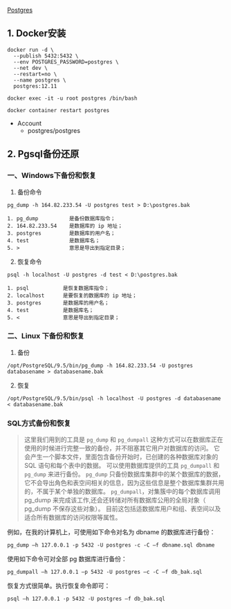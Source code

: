 [Postgres](https://hub.docker.com/_/postgres)

## 1. Docker安装
```shell
docker run -d \
  --publish 5432:5432 \
  --env POSTGRES_PASSWORD=postgres \
  --net dev \
  --restart=no \
  --name postgres \
  postgres:12.11

docker exec -it -u root postgres /bin/bash

docker container restart postgres
```

- Account
  - postgres/postgres

## 2. Pgsql备份还原
### 一、Windows下备份和恢复

1. 备份命令
```shell
pg_dump -h 164.82.233.54 -U postgres test > D:\postgres.bak

1. pg_dump          是备份数据库指令；
2. 164.82.233.54    是数据库的 ip 地址；
3. postgres         是数据库的用户名；
4. test             是数据库名；
5. >                意思是导出到指定目录；
```

2. 恢复命令
```shell
psql -h localhost -U postgres -d test < D:\postgres.bak

1. psql           是恢复数据库指令；
2. localhost      是要恢复的数据库的 ip 地址；
3. postgres       是数据库的用户名；
4. test           是数据库名；
5. <              意思是导出到指定目录；
```

### 二、Linux 下备份和恢复

1. 备份
```shell
/opt/PostgreSQL/9.5/bin/pg_dump -h 164.82.233.54 -U postgres databasename > databasename.bak
```

2. 恢复
```shell
/opt/PostgreSQL/9.5/bin/psql -h localhost -U postgres -d databasename < databasename.bak
```

### SQL方式备份和恢复

> 这里我们用到的工具是 `pg_dump` 和 `pg_dumpall`
> 这种方式可以在数据库正在使用的时候进行完整一致的备份，并不阻塞其它用户对数据库的访问。
> 它会产生一个脚本文件，里面包含备份开始时，已创建的各种数据库对象的 SQL 语句和每个表中的数据。
> 可以使用数据库提供的工具 `pg_dumpall` 和 `pg_dump` 来进行备份。
> `pg_dump` 只备份数据库集群中的某个数据库的数据，它不会导出角色和表空间相关的信息，因为这些信息是整个数据库集群共用的，不属于某个单独的数据库。
> `pg_dumpall`，对集簇中的每个数据库调用 pg_dump 来完成该工作,还会还转储对所有数据库公用的全局对象（ pg_dump 不保存这些对象）。
> 目前这包括适数据库用户和组、表空间以及适合所有数据库的访问权限等属性。

例如，在我的计算机上，可使用如下命令对名为 dbname 的数据库进行备份：
```shell
pg_dump –h 127.0.0.1 -p 5432 -U postgres -c -C –f dbname.sql dbname
```

使用如下命令可对全部 pg 数据库进行备份：
```shell
pg_dumpall –h 127.0.0.1 –p 5432 -U postgres –c -C –f db_bak.sql
```

恢复方式很简单。执行恢复命令即可：
```shell
psql –h 127.0.0.1 -p 5432 -U postgres –f db_bak.sql
```

